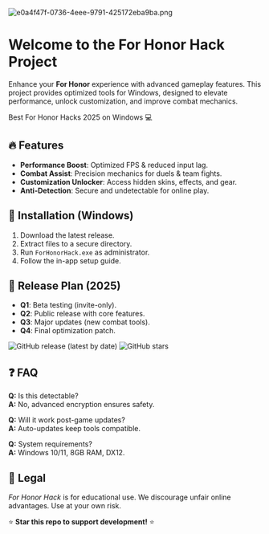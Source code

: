 ![e0a4f47f-0736-4eee-9791-425172eba9ba.png](https://i.postimg.cc/05LM1bYD/e0a4f47f-0736-4eee-9791-425172eba9ba.png)

# Welcome to the For Honor Hack Project  
Enhance your **For Honor** experience with advanced gameplay features. This project provides optimized tools for Windows, designed to elevate performance, unlock customization, and improve combat mechanics.  

Best For Honor Hacks 2025 on Windows 💻  

## 🔥 Features  
- **Performance Boost**: Optimized FPS & reduced input lag.  
- **Combat Assist**: Precision mechanics for duels & team fights.  
- **Customization Unlocker**: Access hidden skins, effects, and gear.  
- **Anti-Detection**: Secure and undetectable for online play.  

## 🚀 Installation (Windows)  
1. Download the latest release.  
2. Extract files to a secure directory.  
3. Run `ForHonorHack.exe` as administrator.  
4. Follow the in-app setup guide.  

## 📅 Release Plan (2025)  
- **Q1**: Beta testing (invite-only).  
- **Q2**: Public release with core features.  
- **Q3**: Major updates (new combat tools).  
- **Q4**: Final optimization patch.  

![GitHub release (latest by date)](https://img.shields.io/github/v/release/[REPO]?label=Stable) ![GitHub stars](https://img.shields.io/github/stars/[REPO]?style=social)  

## ❓ FAQ  
**Q:** Is this detectable?  
**A:** No, advanced encryption ensures safety.  

**Q:** Will it work post-game updates?  
**A:** Auto-updates keep tools compatible.  

**Q:** System requirements?  
**A:** Windows 10/11, 8GB RAM, DX12.  

## 📜 Legal  
*For Honor Hack* is for educational use. We discourage unfair online advantages. Use at your own risk.  

⭐ **Star this repo to support development!** ⭐

